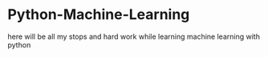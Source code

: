 # Python-Machine-Learning
here will be all my stops and hard work while learning machine learning with python
